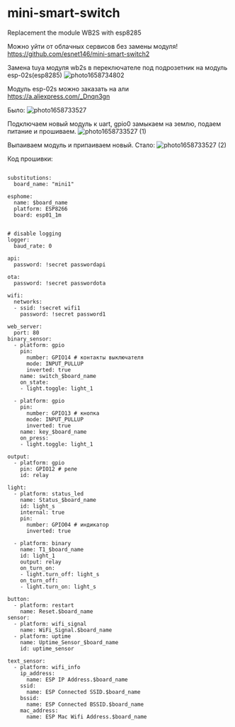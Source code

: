 # mini-smart-switch
Replacement the module WB2S with esp8285

Можно уйти от облачных сервисов без замены модуля! https://github.com/esnet146/mini-smart-switch2

Замена tuya модуля wb2s в переключателе под подрозетник на модуль esp-02s(esp8285) 
![photo1658734802](https://user-images.githubusercontent.com/64173457/180724032-31c21be3-d5d2-4619-838f-b1a06e06bd71.jpeg)

Модуль esp-02s можно заказать на али https://a.aliexpress.com/_Dnqn3gn

Было:
![photo1658733527](https://user-images.githubusercontent.com/64173457/180722581-d16b5f84-bb41-49df-99e4-ab74021093c8.jpeg)

Подключаем новый модуль к uart, gpio0 замыкаем на землю, подаем питание и прошиваем.
![photo1658733527 (1)](https://user-images.githubusercontent.com/64173457/180724598-77d4959f-9563-4868-887d-611c1a434c45.jpeg)


Выпаиваем модуль и припаиваем новый.
Стало:
![photo1658733527 (2)](https://user-images.githubusercontent.com/64173457/180724714-53df9a6b-9ded-4292-b609-d664916db38f.jpeg)

Код прошивки:
```

substitutions:
  board_name: "mini1"

esphome:
  name: $board_name
  platform: ESP8266
  board: esp01_1m
 

# disable logging
logger:
  baud_rate: 0

api:
  password: !secret passwordapi

ota:
  password: !secret passwordota

wifi:
  networks:
  - ssid: !secret wifi1
    password: !secret password1

web_server:
  port: 80
binary_sensor:
  - platform: gpio
    pin:
      number: GPIO14 # контакты выключателя
      mode: INPUT_PULLUP
      inverted: true
    name: switch_$board_name
    on_state:
    - light.toggle: light_1
    
  - platform: gpio
    pin:
      number: GPIO13 # кнопка
      mode: INPUT_PULLUP
      inverted: true
    name: key_$board_name
    on_press:
    - light.toggle: light_1

output:
  - platform: gpio
    pin: GPIO12 # релe
    id: relay

light:
  - platform: status_led
    name: Status_$board_name
    id: light_s
    internal: true
    pin:
      number: GPIO04 # индикатор
      inverted: true

  - platform: binary
    name: T1_$board_name
    id: light_1
    output: relay
    on_turn_on:
    - light.turn_off: light_s
    on_turn_off:
    - light.turn_on: light_s

button:
  - platform: restart
    name: Reset.$board_name
sensor:
  - platform: wifi_signal
    name: WiFi_Signal.$board_name
  - platform: uptime
    name: Uptime_Sensor_$board_name
    id: uptime_sensor

text_sensor:
  - platform: wifi_info
    ip_address:
      name: ESP IP Address.$board_name
    ssid:
      name: ESP Connected SSID.$board_name
    bssid:
      name: ESP Connected BSSID.$board_name
    mac_address:
      name: ESP Mac Wifi Address.$board_name
```
